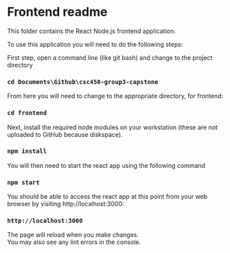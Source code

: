 # Frontend readme
This folder contains the React Node.js frontend application.

To use this application you will need to do the following steps:

First step, open a command line (like git bash) and change to the project directory

### `cd Documents\Github\csc450-group3-capstone`

From here you will need to change to the appropriate directory, for frontend:

### `cd frontend`

Next, install the required node modules on your workstation (these are not uploaded to GitHub because diskspace).

### `npm install`

You will then need to start the react app using the following command

### `npm start`

You should be able to access the react app at this point from your web browser by visiting http://localhost:3000:

### `http://localhost:3000`

The page will reload when you make changes.\
You may also see any lint errors in the console.